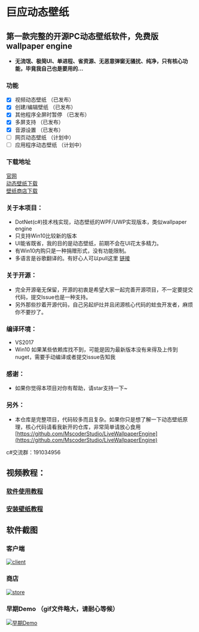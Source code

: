 # 巨应动态壁纸

## 第一款完整的开源PC动态壁纸软件，免费版wallpaper engine

* **无流氓、极简UI、单进程、省资源、无恶意弹窗无骚扰、纯净，只有核心功能，毕竟我自己也是要用的...**

### 功能

* [x]  视频动态壁纸 （已发布）
* [x]  创建/编辑壁纸 （已发布）
* [x]  其他程序全屏时暂停 （已发布）
* [x]  多屏支持 （已发布）
* [x]  音源设置 （已发布）
* [ ]  网页动态壁纸 （计划中）
* [ ]  应用程序动态壁纸 （计划中）

### 下载地址

[官网](https://mscoder.cn/products/LiveWallpaper.html)  
[动态壁纸下载](https://www.microsoft.com/store/apps/9MV8GK87MZ05)  
[壁纸商店下载](https://www.microsoft.com/store/apps/9PNN27P9SS38)

### 关于本项目：

* DotNet\(c\#\)技术栈实现，动态壁纸的WPF/UWP实现版本，类似wallpaper engine
* 只支持Win10比较新的版本
* UI能省既省，我的目的是动态壁纸，前期不会在UI花太多精力。
* 有Win10内购只是一种捐赠形式，没有功能限制。
* 多语言是谷歌翻译的。有好心人可以pull这里 [链接](https://github.com/MscoderStudio/LiveWallpaper/blob/master/LiveWallpaper/Res/Languages/en.json)

### 关于开源：

* 完全开源毫无保留，开源的初衷是希望大家一起完善开源项目，不一定要提交代码，提交Issue也是一种支持。
* 另外那些抄着开源代码，自己另起炉灶并且闭源核心代码的蛀虫开发者，麻烦你不要抄了。

### 编译环境：

* VS2017
* Win10 如果某些依赖库找不到，可能是因为最新版本没有来得及上传到nuget，需要手动编译或者提交issue告知我

### 感谢：

* 如果你觉得本项目对你有帮助，请star支持一下~

### 另外：

* 本仓库是完整项目，代码较多而且复杂。如果你只是想了解一下动态壁纸原理，核心代码请看我新开的仓库，非常简单请放心食用 [https://github.com/MscoderStudio/LiveWallpaperEngine](https://github.com/MscoderStudio/LiveWallpaperEngine)

c\#交流群：191034956

## 视频教程：

### [软件使用教程](https://www.bilibili.com/video/av48407705/)

### [安装壁纸教程](https://www.bilibili.com/video/av48408360/)

## 软件截图

### 客户端

[![client](https://github.com/WallpaperTools/WallpaperTool/raw/master/screenshots/client.png)](https://github.com/WallpaperTools/WallpaperTool/blob/master/screenshots/client.png)

### 商店

[![store](https://github.com/WallpaperTools/WallpaperTool/raw/master/screenshots/store.png)](https://github.com/WallpaperTools/WallpaperTool/blob/master/screenshots/store.png)

### 早期Demo （gif文件略大，请耐心等候）

[![&#x65E9;&#x671F;Demo](https://github.com/WallpaperTools/WallpaperTool/raw/master/screenshots/example.gif)](https://github.com/WallpaperTools/WallpaperTool/blob/master/screenshots/example.gif)

